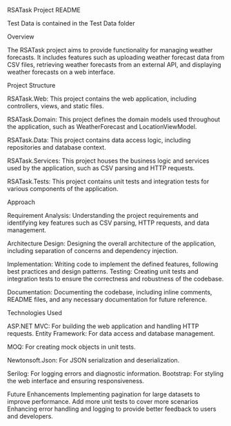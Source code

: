 RSATask Project README

Test Data is contained in the Test Data folder

Overview

The RSATask project aims to provide functionality for managing weather forecasts. It includes features such as uploading weather forecast data from CSV files, retrieving weather forecasts from an external API, and displaying weather forecasts on a web interface.

Project Structure

RSATask.Web: This project contains the web application, including controllers, views, and static files.

RSATask.Domain: This project defines the domain models used throughout the application, such as WeatherForecast and LocationViewModel.

RSATask.Data: This project contains data access logic, including repositories and database context.

RSATask.Services: This project houses the business logic and services used by the application, such as CSV parsing and HTTP requests.

RSATask.Tests: This project contains unit tests and integration tests for various components of the application.

Approach

Requirement Analysis: Understanding the project requirements and identifying key features such as CSV parsing, HTTP requests, and data management.

Architecture Design: Designing the overall architecture of the application, including separation of concerns and dependency injection.

Implementation: Writing code to implement the defined features, following best practices and design patterns.
Testing: Creating unit tests and integration tests to ensure the correctness and robustness of the codebase.

Documentation: Documenting the codebase, including inline comments, README files, and any necessary documentation for future reference.

Technologies Used

ASP.NET MVC: For building the web application and handling HTTP requests.
Entity Framework: For data access and database management.

MOQ: For creating mock objects in unit tests.

Newtonsoft.Json: For JSON serialization and deserialization.

Serilog: For logging errors and diagnostic information.
Bootstrap: For styling the web interface and ensuring responsiveness.

Future Enhancements
Implementing pagination for large datasets to improve performance.
Add more unit tests to cover more scenarios
Enhancing error handling and logging to provide better feedback to users and developers.
